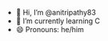 - 👋 Hi, I’m @anitripathy83
- 🌱 I’m currently learning C
- 😄 Pronouns: he/him


<!---
anitripathy83/anitripathy83 is a ✨ special ✨ repository because its `README.md` (this file) appears on your GitHub profile.
You can click the Preview link to take a look at your changes.
--->
